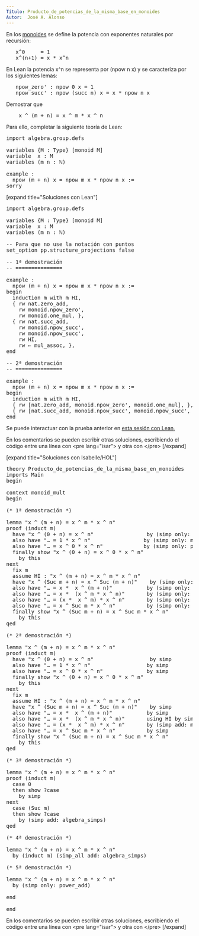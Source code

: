 ```yaml
---
Título: Producto_de_potencias_de_la_misma_base_en_monoides
Autor:  José A. Alonso
---
```


En los [monoides](https://en.wikipedia.org/wiki/Monoid) se define la
potencia con exponentes naturales por recursión:
<pre lang="text">
   x^0     = 1
   x^(n+1) = x * x^n
</pre>

En Lean la potencia x^n se representa por (npow n x) y se caracteriza por los siguientes lemas:
<pre lang="text">
   npow_zero' : npow 0 x = 1
   npow_succ' : npow (succ n) x = x * npow n x
</pre>

Demostrar que
<pre lang="text">
    x ^ (m + n) = x ^ m * x ^ n
</pre>

Para ello, completar la siguiente teoría de Lean:

<pre lang="lean">
import algebra.group.defs

variables {M : Type} [monoid M]
variable  x : M
variables (m n : ℕ)

example :
  npow (m + n) x = npow m x * npow n x :=
sorry
</pre>

[expand title="Soluciones con Lean"]

<pre lang="lean">
import algebra.group.defs

variables {M : Type} [monoid M]
variable  x : M
variables (m n : ℕ)

-- Para que no use la notación con puntos
set_option pp.structure_projections false

-- 1ª demostración
-- ===============

example :
  npow (m + n) x = npow m x * npow n x :=
begin
  induction m with m HI,
  { rw nat.zero_add,
    rw monoid.npow_zero',
    rw monoid.one_mul, },
  { rw nat.succ_add,
    rw monoid.npow_succ',
    rw monoid.npow_succ',
    rw HI,
    rw ← mul_assoc, },
end

-- 2ª demostración
-- ===============

example :
  npow (m + n) x = npow m x * npow n x :=
begin
  induction m with m HI,
  { rw [nat.zero_add, monoid.npow_zero', monoid.one_mul], },
  { rw [nat.succ_add, monoid.npow_succ', monoid.npow_succ', HI, ← mul_assoc] }
end
</pre>

Se puede interactuar con la prueba anterior en <a href="https://www.cs.us.es/~jalonso/lean-web-editor/#url=https://raw.githubusercontent.com/jaalonso/Calculemus/main/src/Producto_de_potencias_de_la_misma_base_en_monoides.lean" rel="noopener noreferrer" target="_blank">esta sesión con Lean</a>,

En los comentarios se pueden escribir otras soluciones, escribiendo el código entre una línea con &#60;pre lang=&quot;isar&quot;&#62; y otra con &#60;/pre&#62;
[/expand]

[expand title="Soluciones con Isabelle/HOL"]

<pre lang="isar">
theory Producto_de_potencias_de_la_misma_base_en_monoides
imports Main
begin

context monoid_mult
begin

(* 1ª demostración *)

lemma "x ^ (m + n) = x ^ m * x ^ n"
proof (induct m)
  have "x ^ (0 + n) = x ^ n"                 by (simp only: add_0)
  also have "… = 1 * x ^ n"                 by (simp only: mult_1_left)
  also have "… = x ^ 0 * x ^ n"             by (simp only: power_0)
  finally show "x ^ (0 + n) = x ^ 0 * x ^ n"
    by this
next
  fix m
  assume HI : "x ^ (m + n) = x ^ m * x ^ n"
  have "x ^ (Suc m + n) = x ^ Suc (m + n)"    by (simp only: add_Suc)
  also have "… = x *  x ^ (m + n)"           by (simp only: power_Suc)
  also have "… = x *  (x ^ m * x ^ n)"       by (simp only: HI)
  also have "… = (x *  x ^ m) * x ^ n"       by (simp only: mult_assoc)
  also have "… = x ^ Suc m * x ^ n"          by (simp only: power_Suc)
  finally show "x ^ (Suc m + n) = x ^ Suc m * x ^ n"
    by this
qed

(* 2ª demostración *)

lemma "x ^ (m + n) = x ^ m * x ^ n"
proof (induct m)
  have "x ^ (0 + n) = x ^ n"                  by simp
  also have "… = 1 * x ^ n"                  by simp
  also have "… = x ^ 0 * x ^ n"              by simp
  finally show "x ^ (0 + n) = x ^ 0 * x ^ n"
    by this
next
  fix m
  assume HI : "x ^ (m + n) = x ^ m * x ^ n"
  have "x ^ (Suc m + n) = x ^ Suc (m + n)"    by simp
  also have "… = x *  x ^ (m + n)"           by simp
  also have "… = x *  (x ^ m * x ^ n)"       using HI by simp
  also have "… = (x *  x ^ m) * x ^ n"       by (simp add: mult_assoc)
  also have "… = x ^ Suc m * x ^ n"          by simp
  finally show "x ^ (Suc m + n) = x ^ Suc m * x ^ n"
    by this
qed

(* 3ª demostración *)

lemma "x ^ (m + n) = x ^ m * x ^ n"
proof (induct m)
  case 0
  then show ?case
    by simp
next
  case (Suc m)
  then show ?case
    by (simp add: algebra_simps)
qed

(* 4ª demostración *)

lemma "x ^ (m + n) = x ^ m * x ^ n"
  by (induct m) (simp_all add: algebra_simps)

(* 5ª demostración *)

lemma "x ^ (m + n) = x ^ m * x ^ n"
  by (simp only: power_add)

end

end
</pre>

En los comentarios se pueden escribir otras soluciones, escribiendo el código entre una línea con &#60;pre lang=&quot;isar&quot;&#62; y otra con &#60;/pre&#62;
[/expand]
